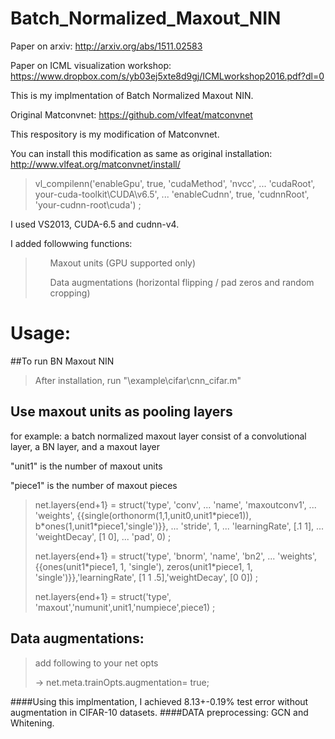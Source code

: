 # Batch_Normalized_Maxout_NIN
Paper on arxiv: http://arxiv.org/abs/1511.02583

Paper on ICML visualization workshop: https://www.dropbox.com/s/yb03ej5xte8d9gj/ICMLworkshop2016.pdf?dl=0

This is my implmentation of Batch Normalized Maxout NIN.

Original Matconvnet: https://github.com/vlfeat/matconvnet

This respository is my modification of Matconvnet.

You can install this modification as same as original installation:
http://www.vlfeat.org/matconvnet/install/
<blockquote>
vl_compilenn('enableGpu', true, 'cudaMethod', 'nvcc', ...
'cudaRoot', your-cuda-toolkit\CUDA\v6.5', ...
'enableCudnn', true, 'cudnnRoot', 'your-cudnn-root\cuda') ;
</blockquote>

I used VS2013, CUDA-6.5 and cudnn-v4.

I added followwing functions:
<blockquote>
<ul>Maxout units (GPU supported only) </ul>
<ul>Data augmentations (horizontal flipping / pad zeros and random cropping)</ul>
</blockquote>

<h1>Usage:</h1>
##To run BN Maxout NIN
<blockquote>
After installation, run "\example\cifar\cnn_cifar.m"
</blockquote>

<h2>Use maxout units as pooling layers</h2>
for example: a batch normalized maxout layer consist of a convolutional layer, a BN layer, and a maxout layer

"unit1"  is the number of maxout units

"piece1" is the number of maxout pieces
<blockquote>
<p>net.layers{end+1} = struct('type', 'conv', ...
                           'name', 'maxoutconv1', ...
                           'weights', {{single(orthonorm(1,1,unit0,unit1*piece1)), b*ones(1,unit1*piece1,'single')}}, ...
                           'stride', 1, ...
                           'learningRate', [.1 1], ...
                           'weightDecay', [1 0], ...
                           'pad', 0) ;</p>

<p>net.layers{end+1} = struct('type', 'bnorm', 'name', 'bn2', ...
                           'weights', {{ones(unit1*piece1, 1, 'single'), zeros(unit1*piece1, 1, 'single')}},'learningRate', [1 1 .5],'weightDecay', [0 0]) ;</p>   

<p>net.layers{end+1} = struct('type', 'maxout','numunit',unit1,'numpiece',piece1) ; </p>
</blockquote>

<h2>Data augmentations:</h2>
<blockquote>
<p>add following to your net opts</p>
<p>-> net.meta.trainOpts.augmentation= true;</p>
</blockquote>
####Using this implmentation, I achieved 8.13+-0.19% test error without augmentation in CIFAR-10 datasets.
####DATA preprocessing: GCN and Whitening.

